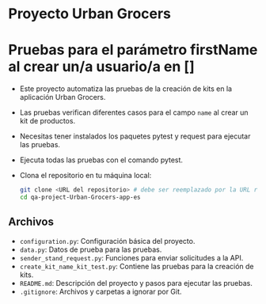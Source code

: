 # Proyecto Urban Grocers 
# Pruebas para el parámetro firstName al crear un/a usuario/a en []
- Este proyecto automatiza las pruebas de la creación de kits en la aplicación Urban Grocers.
- Las pruebas verifican diferentes casos para el campo `name` al crear un kit de productos.
- Necesitas tener instalados los paquetes pytest y request para ejecutar las pruebas.
- Ejecuta todas las pruebas con el comando pytest.

- Clona el repositorio en tu máquina local:
   ```bash
   git clone <URL del repositorio> # debe ser reemplazado por la URL real del repositorio que quieres clonar. 
   cd qa-project-Urban-Grocers-app-es
   
## Archivos

- `configuration.py`: Configuración básica del proyecto.
- `data.py`: Datos de prueba para las pruebas.
- `sender_stand_request.py`: Funciones para enviar solicitudes a la API.
- `create_kit_name_kit_test.py`: Contiene las pruebas para la creación de kits.
- `README.md`: Descripción del proyecto y pasos para ejecutar las pruebas.
- `.gitignore`: Archivos y carpetas a ignorar por Git.

